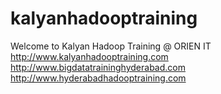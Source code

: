 # kalyanhadooptraining
Welcome to Kalyan Hadoop Training @ ORIEN IT<br/>
http://www.kalyanhadooptraining.com<br/>
http://www.bigdatatraininghyderabad.com<br/>
http://www.hyderabadhadooptraining.com
